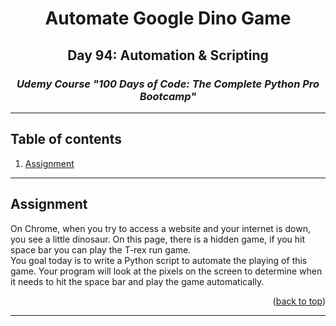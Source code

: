 <a id="readme-top"></a>
<div align="center">
<h1>Automate Google Dino Game</h1>
<h2>Day 94: Automation & Scripting</h2>
<i><h3>Udemy Course "100 Days of Code: The Complete Python Pro Bootcamp"</h3></i>
</div>
<hr>

<!-- TABLE OF CONTENTS -->
## Table of contents
1. [Assignment](#assignment)

<hr>

<a id="assignment"></a>
## Assignment
On Chrome, when you try to access a website and your internet is down, you see a little dinosaur.
On this page, there is a hidden game, if you hit space bar you can play the T-rex run game.<br>
You goal today is to write a Python script to automate the playing of this game. Your program will look at the pixels on the screen to determine when it needs to hit the space bar and play the game automatically.
<p align="right">(<a href="#readme-top">back to top</a>)</p>

<hr>
